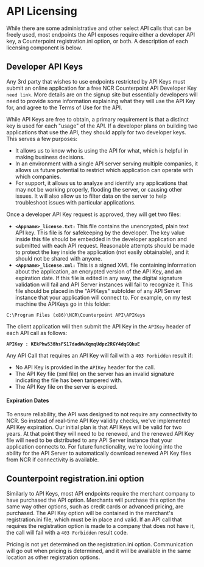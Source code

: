 # API Licensing
While there are some administrative and other select API calls that can be freely used, most endpoints the API exposes require either a developer API key, a Counterpoint registration.ini option, or both. A description of each licensing component is below.

## Developer API Keys
Any 3rd party that wishes to use endpoints restricted by API Keys must submit an online application for a free NCR Counterpoint API Developer Key `need link`. More details are on the signup site but essentially developers will need to provide some information explaining what they will use the API Key for, and agree to the Terms of Use for the API.

While API Keys are free to obtain, a primary requirement is that a distinct key is used for each "usage" of the API. If a developer plans on building two applications that use the API, they should apply for two developer keys. This serves a few purposes:

- It allows us to know who is using the API for what, which is helpful in making business decisions.
- In an environment with a single API server serving multiple companies, it allows us future potential to restrict which application can operate with which companies.
- For support, it allows us to analyze and identify any applications that may not be working properly, flooding the server, or causing other issues. It will also allow us to filter data on the server to help troubleshoot issues with particular applications.

Once a developer API Key request is approved, they will get two files:
- **`<Appname>_license.txt:`** This file contains the unencrypted, plain text API key. This file is for safekeeping by the developer. The key value inside this file should be embedded in the developer application and submitted with each API request. Reasonable attempts should be made to protect the key inside the application (not easily obtainable), and it should not be shared with anyone.
- **`<Appname>_license.xml:`** This is a signed XML file containing information about the application, an encrypted version of the API Key, and an expiration date. If this file is edited in any way, the digital signature validation will fail and API Server instances will fail to recognize it. This file should be placed in the "APIKeys" subfolder of any API Server instance that your application will connect to. For example, on my test machine the APIKeys go in this folder:

`C:\Program Files (x86)\NCR\Counterpoint API\APIKeys`

The client application will then submit the API Key in the `APIKey` header of each API call as follows:
 
**`APIKey : KEkPhw538hsFS17dadWwXqmqUdpz2RGY4dqGQkuE`**

Any API Call that requires an API Key will fail with a `403 Forbidden` result if:
- No API Key is provided in the `APIKey` header for the call.
- The API Key file (xml file) on the server has an invalid signature indicating the file has been tampered with.
- The API Key file on the server is expired.

#### Expiration Dates
To ensure reliability, the API was designed to not require any connectivity to NCR. So instead of real-time API Key validity checks, we've implemented API Key expiration. Our initial plan is that API Keys will be valid for two years. At that point they will need to be renewed, and the renewed API Key file will need to be distributed to any API Server instance that your application connects to. For future functionality, we're looking into the ability for the API Server to automatically download renewed API Key files from NCR if connectivity is available.

## Counterpoint registration.ini option
Similarly to API Keys, most API endpoints require the merchant company to have purchased the API option. Merchants will purchase this option the same way other options, such as credit cards or advanced pricing, are purchased. The API Key option will be contained in the merchant's registration.ini file, which must be in place and valid. If an API call that requires the registration option is made to a company that does not have it, the call will fail with a `403 Forbidden` result code.

Pricing is not yet determined on the registration.ini option. Communication will go out when pricing is determined, and it will be available in the same location as other registration options.

